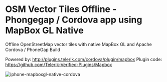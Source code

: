 # OSM Vector Tiles Offline - Phongegap / Cordova app using MapBox GL Native
Offline OpenStreetMap vector tiles with native MapBox GL and Apache Cordova / PhoneGap Build

Powered by: http://plugins.telerik.com/cordova/plugin/mapbox
Plugin code: https://github.com/Telerik-Verified-Plugins/Mapbox

![iphone-mapboxgl-native-cordova](https://cloud.githubusercontent.com/assets/59284/12148126/0eb1e81e-b49d-11e5-900a-d2d23847bfe3.gif)
